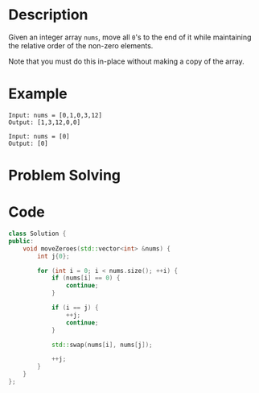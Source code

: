 # Description

Given an integer array `nums`, move all `0`'s to the end of it while maintaining the relative order of the non-zero elements.

Note that you must do this in-place without making a copy of the array.

# Example

```shell
Input: nums = [0,1,0,3,12]
Output: [1,3,12,0,0]

Input: nums = [0]
Output: [0]
```

# Problem Solving

# Code

```cpp
class Solution {
public:
    void moveZeroes(std::vector<int> &nums) {
        int j{0};

        for (int i = 0; i < nums.size(); ++i) {
            if (nums[i] == 0) {
                continue;
            }

            if (i == j) {
                ++j;
                continue;
            }

            std::swap(nums[i], nums[j]);

            ++j;
        }
    }
};
```


